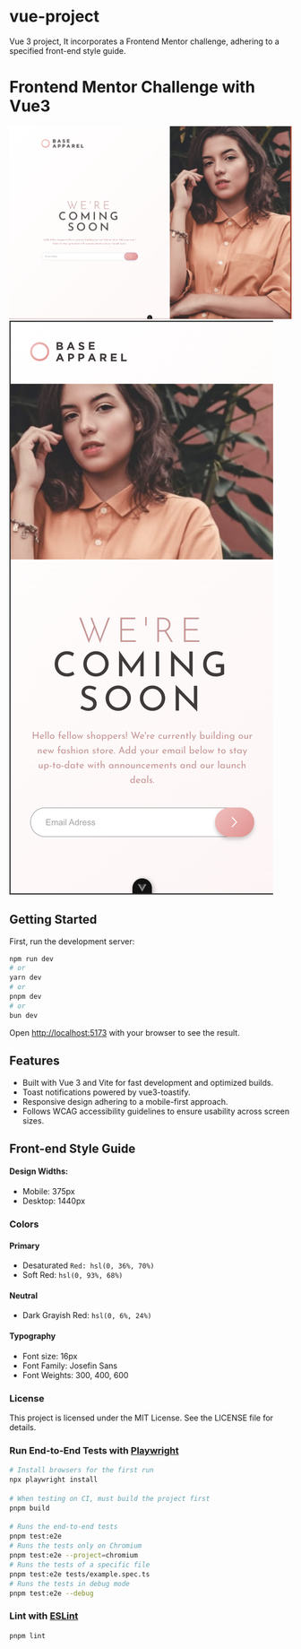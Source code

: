 # vue-project
Vue 3 project, It incorporates a Frontend Mentor challenge, adhering to a specified front-end style guide.

# Frontend Mentor Challenge with Vue3
![alt text](public/desktop-screenshot.png)
![alt text](public/mobile-screenshot.png)

## Getting Started

First, run the development server:

```bash
npm run dev
# or
yarn dev
# or
pnpm dev
# or
bun dev
```

Open [http://localhost:5173](http://localhost:5173) with your browser to see the result.

## Features

-	Built with Vue 3 and Vite for fast development and optimized builds.
-	Toast notifications powered by vue3-toastify.
-	Responsive design adhering to a mobile-first approach.
-	Follows WCAG accessibility guidelines to ensure usability across screen sizes.

## Front-end Style Guide

#### Design Widths:
- Mobile: 375px
- Desktop: 1440px

### Colors

#### Primary
- Desaturated ```Red: hsl(0, 36%, 70%)```
- Soft Red: ```hsl(0, 93%, 68%)```

#### Neutral

- Dark Grayish Red: ```hsl(0, 6%, 24%)```

#### Typography
- Font size:  16px
- Font Family: Josefin Sans
- Font Weights: 300, 400, 600


### License
This project is licensed under the MIT License. See the LICENSE file for details.

### Run End-to-End Tests with [Playwright](https://playwright.dev)

```sh
# Install browsers for the first run
npx playwright install

# When testing on CI, must build the project first
pnpm build

# Runs the end-to-end tests
pnpm test:e2e
# Runs the tests only on Chromium
pnpm test:e2e --project=chromium
# Runs the tests of a specific file
pnpm test:e2e tests/example.spec.ts
# Runs the tests in debug mode
pnpm test:e2e --debug
```

### Lint with [ESLint](https://eslint.org/)

```sh
pnpm lint
```
